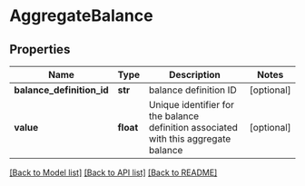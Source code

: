 # AggregateBalance

## Properties
Name | Type | Description | Notes
------------ | ------------- | ------------- | -------------
**balance_definition_id** | **str** | balance definition ID | [optional] 
**value** | **float** | Unique identifier for the balance definition associated with this aggregate balance | [optional] 

[[Back to Model list]](../README.md#documentation-for-models) [[Back to API list]](../README.md#documentation-for-api-endpoints) [[Back to README]](../README.md)


